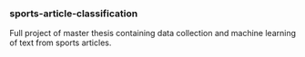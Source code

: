 ### sports-article-classification
Full project of master thesis containing data collection and machine learning of text from sports articles.
